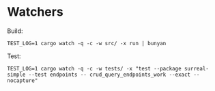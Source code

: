 # Watchers
Build:

`TEST_LOG=1 cargo watch -q -c -w src/ -x run | bunyan`

Test: 

`TEST_LOG=1 cargo watch -q -c -w tests/ -x "test --package surreal-simple --test endpoints -- crud_query_endpoints_work --exact --nocapture"`